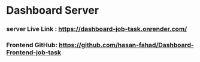 # Dashboard Server
### server Live Link : https://dashboard-job-task.onrender.com/
### Frontend GitHub: https://github.com/hasan-fahad/Dashboard-Frontend-job-task

